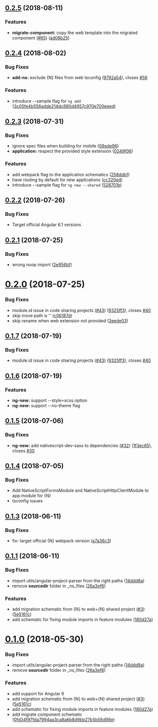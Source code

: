<a name="0.2.5"></a>
## [0.2.5](https://github.com/nativescript/nativescript-schematics/compare/0.2.4...0.2.5) (2018-08-11)


### Features

* **migrate-component:** copy the web template into the migrated component ([#65](https://github.com/nativescript/nativescript-schematics/issues/65)) ([ad08b25](https://github.com/nativescript/nativescript-schematics/commit/ad08b25))


<a name="0.2.4"></a>
## [0.2.4](https://github.com/nativescript/nativescript-schematics/compare/0.2.3...0.2.4) (2018-08-02)


### Bug Fixes

* **add-ns:** exclude {N} files from web tsconfig ([9792a54](https://github.com/nativescript/nativescript-schematics/commit/9792a54)), closes [#56](https://github.com/nativescript/nativescript-schematics/issues/56)


### Features

* introduce --sample flag for `ng add` ([3c05fe4b556adde214dc880d4957c970e700eeed](https://github.com/NativeScript/nativescript-schematics/commit/3c05fe4b556adde214dc880d4957c970e700eeed))



<a name="0.2.3"></a>
## [0.2.3](https://github.com/nativescript/nativescript-schematics/compare/0.2.2...0.2.3) (2018-07-31)


### Bug Fixes

* ignore spec files when building for mobile ([08ede96](https://github.com/nativescript/nativescript-schematics/commit/08ede96))
* **application:** respect the provided style extension ([0249f06](https://github.com/nativescript/nativescript-schematics/commit/0249f06))


### Features

* add webpack flag to the application schematics ([258ddb1](https://github.com/nativescript/nativescript-schematics/commit/258ddb1))
* have routing by default for new applications ([cc320ed](https://github.com/nativescript/nativescript-schematics/commit/cc320ed))
* introduce --sample flag for `ng new --shared` ([528701b](https://github.com/nativescript/nativescript-schematics/commit/528701b))



<a name="0.2.2"></a>
## [0.2.2](https://github.com/nativescript/nativescript-schematics/compare/0.2.1...0.2.2) (2018-07-26)


### Bug Fixes

* Target official Angular 6.1 versions


<a name="0.2.1"></a>
## [0.2.1](https://github.com/nativescript/nativescript-schematics/compare/0.2.0...0.2.1) (2018-07-25)


### Bug Fixes

* wrong noop import ([2e956bf](https://github.com/nativescript/nativescript-schematics/commit/2e956bf))



<a name="0.2.0"></a>
# [0.2.0](https://github.com/nativescript/nativescript-schematics/compare/0.1.7...0.2.0) (2018-07-25)


### Bug Fixes

* module.id issue in code sharing projects ([#43](https://github.com/nativescript/nativescript-schematics/issues/43)) ([9325ff3](https://github.com/nativescript/nativescript-schematics/commit/9325ff3)), closes [#40](https://github.com/nativescript/nativescript-schematics/issues/40)
* skip move path is '' ([c06187d](https://github.com/nativescript/nativescript-schematics/commit/c06187d))
* skip rename when web extension not provided ([3eede03](https://github.com/nativescript/nativescript-schematics/commit/3eede03))



<a name="0.1.7"></a>
## [0.1.7](https://github.com/nativescript/nativescript-schematics/compare/0.1.5...0.1.7) (2018-07-19)


### Bug Fixes

* module.id issue in code sharing projects ([#43](https://github.com/nativescript/nativescript-schematics/issues/43)) ([9325ff3](https://github.com/nativescript/nativescript-schematics/commit/9325ff3)), closes [#40](https://github.com/nativescript/nativescript-schematics/issues/40)



<a name="0.1.6"></a>
## [0.1.6](https://github.com/nativescript/nativescript-schematics/compare/0.1.5...0.1.6) (2018-07-19)


### Features

* **ng-new:** support --style=scss option 
* **ng-new:** support --no-theme flag 


<a name="0.1.5"></a>
## [0.1.5](https://github.com/nativescript/nativescript-schematics/compare/0.1.4...0.1.5) (2018-07-06)


### Bug Fixes

* **ng-new:** add nativescript-dev-sass to dependencies ([#32](https://github.com/nativescript/nativescript-schematics/issues/32)) ([1f3ec65](https://github.com/nativescript/nativescript-schematics/commit/1f3ec65)), closes [#30](https://github.com/nativescript/nativescript-schematics/issues/30)



<a name="0.1.4"></a>
## [0.1.4](https://github.com/nativescript/nativescript-schematics/compare/0.1.3...0.1.4) (2018-07-05)

### Bug Fixes

* Add NativeScriptFormsModule and NativeScriptHttpClientModule to app.module for {N}
* tsconfig issues


<a name="0.1.3"></a>
## [0.1.3](https://github.com/nativescript/nativescript-schematics/compare/0.1.1...0.1.3) (2018-06-11)


### Bug Fixes

* fix: target official {N} webpack version ([a7a36c3](https://github.com/nativescript/nativescript-schematics/commit/a7a36c3))


<a name="0.1.1"></a>
## [0.1.1](https://github.com/nativescript/nativescript-schematics/compare/0.0.9...0.1.1) (2018-06-11)


### Bug Fixes

* import utils/angular-project-parser from the right paths ([14ddd8a](https://github.com/nativescript/nativescript-schematics/commit/14ddd8a))
* remove __sourcedir__ folder in _ns_files ([26a3ef6](https://github.com/nativescript/nativescript-schematics/commit/26a3ef6))


### Features

* add migration schematic from {N} to web+{N} shared project ([#3](https://github.com/nativescript/nativescript-schematics/issues/3)) ([5e5161c](https://github.com/nativescript/nativescript-schematics/commit/5e5161c))
* add schematic for fixing module imports in feature modules ([180d27a](https://github.com/nativescript/nativescript-schematics/commit/180d27a))



<a name="0.1.0"></a>
# [0.1.0](https://github.com/nativescript/nativescript-schematics/compare/0.0.9...0.1.0) (2018-05-30)


### Bug Fixes

* import utils/angular-project-parser from the right paths ([14ddd8a](https://github.com/nativescript/nativescript-schematics/commit/14ddd8a))
* remove __sourcedir__ folder in _ns_files ([26a3ef6](https://github.com/nativescript/nativescript-schematics/commit/26a3ef6))


### Features

* add support for Angular 6
* add migration schematic from {N} to web+{N} shared project ([#3](https://github.com/nativescript/nativescript-schematics/issues/3)) ([5e5161c](https://github.com/nativescript/nativescript-schematics/commit/5e5161c))
* add schematic for fixing module imports in feature modules ([180d27a](https://github.com/nativescript/nativescript-schematics/commit/180d27a))
* add migrate component schematic ([0fd34f97fda7994aa3ca8a6b8d9bb27b5b56d98e](https://github.com/nativescript/nativescript-schematics/commit/0fd34f97fda7994aa3ca8a6b8d9bb27b5b56d98e))



